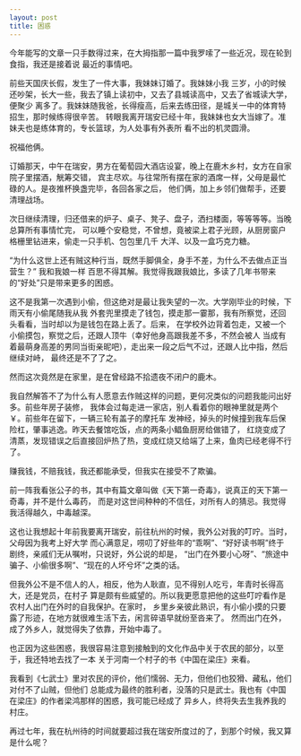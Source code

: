 ```yaml
---
layout: post
title: 困惑
---
```


今年能写的文章一只手数得过来，在大拇指那一篇中我罗嗦了一些近况，现在轮到食指，我还是接着说
最近的事情吧。

前些天国庆长假，发生了一件大事，我妹妹订婚了。我妹妹小我
三岁，小的时候还吵架，长大一些，我去了镇上读初中，又去了县城读高中，又去了省城读大学，便聚少
离多了。我妹妹随我爸，长得瘦高，后来去练田径，是城关一中的体育特招生，那时候练得很辛苦。
转眼我离开瑞安已经十年，我妹妹也女大当嫁了。准妹夫也是练体育的，专长篮球，为人处事有外表所
看不出的机灵圆滑。

祝福他俩。

订婚那天，中午在瑞安，男方在葡萄园大酒店设宴，晚上在鹿木乡村，女方在自家院子里摆酒，觥筹交错，
宾主尽欢。与往常所有摆在家的酒席一样，父母是最忙碌的人。是夜推杯换盏完毕，各回各家之后，
他们俩，加上乡邻们做帮手，还要清理战场。

次日继续清理，归还借来的炉子、桌子、凳子、盘子，洒扫楼面，等等等等。当晚总算所有事情忙完，
可以睡个安稳觉，不曾想，竟被梁上君子光顾，从厨房窗户格栅里钻进来，偷走一只手机、包包里几千
大洋、以及一盒巧克力糖。

“为什么这世上还有贼这种行当，既然手脚俱全，身手不差，为什么不去做点正当营生？” 我和我娘一样
百思不得其解。我觉得我跟我娘比，多读了几年书带来的“好处”只是带来更多的困惑。

这不是我第一次遇到小偷，但这绝对是最让我失望的一次。大学刚毕业的时候，下雨天有小偷尾随我从我
外套兜里摸走了钱包，摸走那一霎那，我有所察觉，还回头看看，当时却以为是钱包在路上丢了。后来，
在学校外边背着包走，又被一个小偷摸包，察觉之后，还跟人顶牛（幸好他身高跟我差不多，不然会被人
当成有着最萌身高差的男同当街亲昵吧），走出来一段之后气不过，还跟人比中指，然后继续对峙，
最终还是不了了之。

然而这次竟然是在家里，是在曾经路不拾遗夜不闭户的鹿木。

我自然解答不了为什么有人愿意去作贼这样的问题，更何况类似的问题我能问出好多。前些年房子装修，
我体会过每走进一家店，别人看着你的眼神里就是两个￥。前些年在留下，一辆三轮有盖子的摩托车
发神经，掉头的时候撞到我车后保险杠，肇事逃逸。昨天去餐馆吃饭，点的两条小鲳鱼厨房给做错了，
红烧变成了清蒸，发现错误之后直接回炉热了热，变成红烧又给端了上来，鱼肉已经老得不行了。

赚我钱，不赔我钱，我还都能承受，但我实在接受不了欺骗。

前一阵我看张公子的书，其中有篇文章叫做《天下第一奇毒》，说真正的天下第一奇毒，并不是什么毒药，
而是对这世间种种的不信任，对所有人的猜忌。我觉得我活得越久，中毒越深。

这也让我想起十年前我要离开瑞安，前往杭州的时候，我外公对我的叮咛。当时，父母因为我考上好大学
而心满意足，唠叨了好些年的“乖啊”、“好好读书啊”终于剧终，亲戚们无从嘱咐，只说好，外公说的却是，
“出门在外要小心呀”、“旅途中骗子、小偷很多啊”、“现在的人坏兮坏”之类的话。

但我外公不是不信人的人，相反，他为人耿直，见不得别人吃亏，年青时长得高大，还是党员，在村子
算是颇有些威望的。所以我更愿意把他的这些叮咛看作是农村人出门在外时的自我保护。在家时，
乡里乡亲彼此熟识，有小偷小摸的只要露了形迹，在地方就很难生活下去，闲言碎语早就纷至沓来了。
然而出门在外，成了外乡人，就觉得失了依靠，开始中毒了。

也正因为这些困惑，我很容易注意到接触到的文化作品中关于农民的部分，以至于，我还特地去找了一本
关于河南一个村子的书《中国在梁庄》来看。

我看到《七武士》里对农民的评价，他们懦弱、无力，但他们也狡猾、藏私，他们对付不了山贼，但他们
总能成为最终的胜利者，没落的只是武士。我也有《中国在梁庄》的作者梁鸿那样的困惑，我可能已经成了
异乡人，终将失去生我养我的村庄。

再过七年，我在杭州待的时间就要超过我在瑞安所度过的了，到那个时候，我又算是什么呢？
